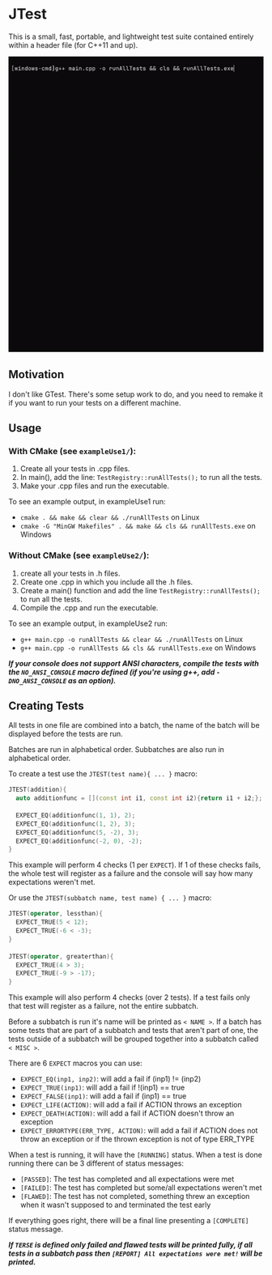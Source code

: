 # JTest

This is a small, fast, portable, and lightweight test suite contained entirely within a header file (for C++11 and up).

![](https://github.com/JamieLakchi/JTest/blob/master/JTESTWINDOWSCMD.gif)

## Motivation

I don't like GTest. There's some setup work to do, and you need to remake it if you want to run your tests on a different machine.


## Usage

### With CMake (see `exampleUse1/`):

1. Create all your tests in .cpp files.
2. In main(), add the line: `TestRegistry::runAllTests();` to run all the tests.
3. Make your .cpp files and run the executable.

To see an example output, in exampleUse1 run: 
- `cmake . && make && clear && ./runAllTests` on Linux
- `cmake -G "MinGW Makefiles" . && make && cls && runAllTests.exe` on Windows

### Without CMake (see `exampleUse2/`): 
1. create all your tests in .h files.
2. Create one .cpp in which you include all the .h files.
3. Create a main() function and add the line `TestRegistry::runAllTests();` to run all the tests.
4. Compile the .cpp and run the executable.

To see an example output, in exampleUse2 run:
- `g++ main.cpp -o runAllTests && clear && ./runAllTests` on Linux
- `g++ main.cpp -o runAllTests && cls && runAllTests.exe` on Windows

***If your console does not support ANSI characters, compile the tests
with the `NO_ANSI_CONSOLE` macro defined (if you're using g++, add
`-DNO_ANSI_CONSOLE` as an option).***

## Creating Tests

All tests in one file are combined into a batch, the name of the batch will
be displayed before the tests are run.

Batches are run in alphabetical order.
Subbatches are also run in alphabetical order.

To create a test use the `JTEST(test name){ ... }` macro:

```cpp
JTEST(addition){
  auto additionfunc = [](const int i1, const int i2){return i1 + i2;};

  EXPECT_EQ(additionfunc(1, 1), 2);
  EXPECT_EQ(additionfunc(1, 2), 3);
  EXPECT_EQ(additionfunc(5, -2), 3);
  EXPECT_EQ(additionfunc(-2, 0), -2);
}
```

This example will perform 4 checks (1 per `EXPECT`).
If 1 of these checks fails, the whole test will register as a failure and the
console will say how many expectations weren't met.

Or use the `JTEST(subbatch name, test name) { ... }` macro:

```cpp
JTEST(operator, lessthan){
  EXPECT_TRUE(5 < 12);
  EXPECT_TRUE(-6 < -3);
}

JTEST(operator, greaterthan){
  EXPECT_TRUE(4 > 3);
  EXPECT_TRUE(-9 > -17);
}
```

This example will also perform 4 checks (over 2 tests).
If a test fails only that test will register as a failure, not the entire subbatch.

Before a subbatch is run it's name will be printed as `< NAME >`.
If a batch has some tests that are part of a subbatch and tests that aren't part of one,
the tests outside of a subbatch will be grouped together into a subbatch called `< MISC >`.

There are 6 `EXPECT` macros you can use:
- `EXPECT_EQ(inp1, inp2)`: will add a fail if (inp1) != (inp2)
- `EXPECT_TRUE(inp1)`: will add a fail if !(inp1) == true
- `EXPECT_FALSE(inp1)`: will add a fail if (inp1) == true
- `EXPECT_LIFE(ACTION)`: will add a fail if ACTION throws an exception
- `EXPECT_DEATH(ACTION)`: will add a fail if ACTION doesn't throw an exception
- `EXPECT_ERRORTYPE(ERR_TYPE, ACTION)`: will add a fail if ACTION does not throw an exception or if the thrown  exception is not of type ERR_TYPE
 
When a test is running, it will have the `[RUNNING]` status.
When a test is done running there can be 3 different of status messages:
- `[PASSED]`: The test has completed and all expectations were met
- `[FAILED]`: The test has completed but some/all expectations weren't met
- `[FLAWED]`: The test has not completed, something threw an exception when it wasn't supposed to and terminated the test early

If everything goes right, there will be a final line presenting a `[COMPLETE]` status message.

***If `TERSE` is defined only failed and flawed tests will be printed fully, if all tests in a subbatch pass then `[REPORT] All expectations were met!` will be printed.***
